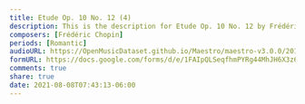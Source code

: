 ```yaml
---
title: Etude Op. 10 No. 12 (4)
description: This is the description for Etude Op. 10 No. 12 by Frédéric Chopin
composers: [Frédéric Chopin]
periods: [Romantic]
audioURL: https://OpenMusicDataset.github.io/Maestro/maestro-v3.0.0/2015/MIDI-Unprocessed_R1_D2-21-22_mid--AUDIO-from_mp3_22_R1_2015_wav--3.midi
formURL: https://docs.google.com/forms/d/e/1FAIpQLSeqfhmPYRg44MhJH6X3z6aSVhKrmJWZZH5fJ8eQmrpW3p8gMA/viewform
comments: true
share: true
date: 2021-08-08T07:43:13-06:00
---
```

